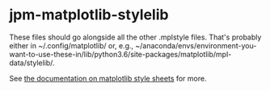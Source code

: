 # jpm-matplotlib-stylelib

These files should go alongside all the other .mplstyle files. That's probably either in ~/.config/matplotlib/ or, e.g., ~/anaconda/envs/environment-you-want-to-use-these-in/lib/python3.6/site-packages/matplotlib/mpl-data/stylelib/.

See [the documentation on matplotlib style sheets](https://matplotlib.org/users/style_sheets.html) for more. 
